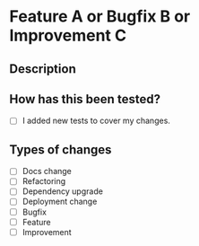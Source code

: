 <!-- This template actually contains 3 templates (Develop PR and Master PRs-Release and Hotfix-). Please fill the correct template for your PR and delete the other templates. -->

<!-- MASTER PR (Release) -->

<!-- # Release v...

## 🚀 Features:

- [LINEAR-ID](https://linear.app/mi-aguila/issue/[LINEAR-ID]) Feature A description:
  - Bullet 1

## 🙌 Improvements:

- [LINEAR-ID](https://linear.app/mi-aguila/issue/[LINEAR-ID]) Improvement B description:
  - Bullet 1

## 🐛 Bug Fixes:

- [LINEAR-ID](https://linear.app/mi-aguila/issue/[LINEAR-ID]) Bug fix C description:
  - Bullet 1 -->

<!-- ----------------------------------------------------------------------------- -->

<!-- MASTER PR (Hotfix) -->

<!-- # Hotfix v...

## Description -->

<!-- Provide a general summary of your changes and then describe your changes in detail. -->

<!-- ## How has this been tested? -->

<!-- Describe in detail how you tested your changes. For example: name of unit tests, name of integration test or describe the functional test. -->
<!-- Include details of your testing environment, and the tests you ran to see how your change affects other areas of the code. -->

<!-- Please add evidences of your changes. For example: App screenshots, Postman screenshots, DB changes, etc. -->
<!-- Put an `x` in all the boxes that apply: -->

<!-- - [ ] I have added tests to cover my changes.
- [ ] All new and existing tests passed.

## QA Review -->

<!-- Describe important points for the QA team that you consider relevant and be able to have a better review by them. -->
<!-- Put an `x` in all the boxes that apply: -->

<!-- - [ ] Breaking change (fix or feature that would cause existing functionality to change). You need to test general flows.
- [ ] Bug fix of [LINEAR-ID](https://linear.app/mi-aguila/issue/[LINEAR-ID]).
- [ ] Changes in [Use cases](https://docs.google.com/spreadsheets/d/...). -->

<!-- ----------------------------------------------------------------------------- -->

<!-- DEVELOP PR (Feature, Bugfix e Improvement) -->

# Feature A or Bugfix B or Improvement C

<!-- Go over all the following sections. If you're unsure about any of these, don't hesitate to ask. We're here to help! -->

## Description

<!-- Provide a general summary of your changes and then describe your changes in detail. -->

## How has this been tested?

<!-- Describe in detail how you tested your changes. For example: name of unit tests, name of integration test or describe the functional test. -->
<!-- Include details of your testing environment, and the tests you ran to see how your change affects other areas of the code. -->

<!-- Please add evidences of your changes. For example: App screenshots, Postman screenshots, DB changes, etc. -->
<!-- Put an `x` in all the boxes that apply: -->

- [ ] I added new tests to cover my changes.

## Types of changes

<!-- What types of changes does your code introduce? -->
<!-- Put an `x` in all the boxes that apply: -->

- [ ] Docs change
- [ ] Refactoring
- [ ] Dependency upgrade
- [ ] Deployment change
- [ ] Bugfix
- [ ] Feature
- [ ] Improvement
